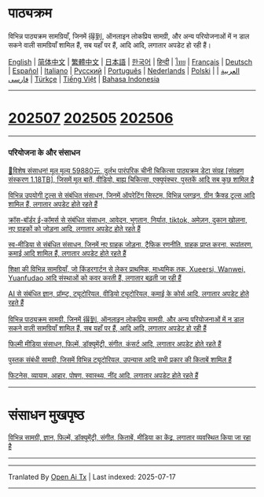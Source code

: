 # पाठ्यक्रम

विभिन्न पाठ्यक्रम सामग्रियाँ, जिनमें 得到, ऑनलाइन लोकप्रिय सामग्री, और अन्य परियोजनाओं में न डाल सकने वाली सामग्रियाँ शामिल हैं, सब यहाँ पर हैं, आदि आदि, लगातार अपडेट हो रही हैं।


[English](https://openaitx.github.io/view.html?user=mswnlz&project=curriculum&lang=en) | [简体中文](https://openaitx.github.io/view.html?user=mswnlz&project=curriculum&lang=zh-CN) | [繁體中文](https://openaitx.github.io/view.html?user=mswnlz&project=curriculum&lang=zh-TW) | [日本語](https://openaitx.github.io/view.html?user=mswnlz&project=curriculum&lang=ja) | [한국어](https://openaitx.github.io/view.html?user=mswnlz&project=curriculum&lang=ko) | [हिन्दी](https://openaitx.github.io/view.html?user=mswnlz&project=curriculum&lang=hi) | [ไทย](https://openaitx.github.io/view.html?user=mswnlz&project=curriculum&lang=th) | [Français](https://openaitx.github.io/view.html?user=mswnlz&project=curriculum&lang=fr) | [Deutsch](https://openaitx.github.io/view.html?user=mswnlz&project=curriculum&lang=de) | [Español](https://openaitx.github.io/view.html?user=mswnlz&project=curriculum&lang=es) | [Italiano](https://openaitx.github.io/view.html?user=mswnlz&project=curriculum&lang=it) | [Русский](https://openaitx.github.io/view.html?user=mswnlz&project=curriculum&lang=ru) | [Português](https://openaitx.github.io/view.html?user=mswnlz&project=curriculum&lang=pt) | [Nederlands](https://openaitx.github.io/view.html?user=mswnlz&project=curriculum&lang=nl) | [Polski](https://openaitx.github.io/view.html?user=mswnlz&project=curriculum&lang=pl) | [العربية](https://openaitx.github.io/view.html?user=mswnlz&project=curriculum&lang=ar) | [فارسی](https://openaitx.github.io/view.html?user=mswnlz&project=curriculum&lang=fa) | [Türkçe](https://openaitx.github.io/view.html?user=mswnlz&project=curriculum&lang=tr) | [Tiếng Việt](https://openaitx.github.io/view.html?user=mswnlz&project=curriculum&lang=vi) | [Bahasa Indonesia](https://openaitx.github.io/view.html?user=mswnlz&project=curriculum&lang=id)

-------------------

# [202507](https://raw.githubusercontent.com/mswnlz/curriculum/main/202507.md) [202505](https://raw.githubusercontent.com/mswnlz/curriculum/main/202505.md) [202506](https://raw.githubusercontent.com/mswnlz/curriculum/main/202506.md)

---------------
### परियोजना के और संसाधन

[🎁विशेष संसाधन! मूल मूल्य 59880元, दुर्लभ पारंपरिक चीनी चिकित्सा पाठ्यक्रम डेटा संग्रह [संग्रहण संस्करण 1.18TB], जिसमें मूल बातें, वीडियो, बाह्य चिकित्सा, एक्यूपंक्चर, पुस्तकें आदि सब कुछ शामिल है](https://github.com/mswnlz/chinese-traditional)

[विभिन्न उपयोगी टूल्स से संबंधित संसाधन, जिनमें ऑपरेटिंग सिस्टम, विभिन्न प्लगइन, ग्रीन क्रैक्ड टूल्स आदि शामिल हैं, लगातार अपडेट होते रहते हैं](https://github.com/mswnlz/tools)


[क्रॉस-बॉर्डर ई-कॉमर्स से संबंधित संसाधन, आवेदन, भुगतान, निर्यात, tiktok, अमेज़न, दुकान खोलना, नए ग्राहकों को जोड़ना आदि, लगातार अपडेट होते रहते हैं](https://github.com/mswnlz/cross-border)

[स्व-मीडिया से संबंधित संसाधन, जिनमें नए ग्राहक जोड़ना, ट्रैफिक रणनीति, ग्राहक प्राप्त करना, रूपांतरण, कमाई आदि शामिल हैं, लगातार अपडेट होते रहते हैं](https://github.com/mswnlz/self-media)

[शिक्षा की विभिन्न सामग्रियाँ, जो किंडरगार्टन से लेकर प्राथमिक, माध्यमिक तक, Xueersi, Wanwei, Yuanfudao आदि संस्थाओं को कवर करती हैं, लगातार बढ़ती जा रही हैं](https://github.com/mswnlz/edu-knowlege)

[AI से संबंधित ज्ञान, प्रॉम्प्ट, ट्यूटोरियल, वीडियो ट्यूटोरियल, कमाई के कोर्स आदि, लगातार अपडेट होते रहते हैं](https://github.com/mswnlz/AIknowledge)

[विभिन्न पाठ्यक्रम सामग्री, जिनमें 得到, ऑनलाइन लोकप्रिय सामग्री, और अन्य परियोजनाओं में न डाल सकने वाली सामग्रियाँ शामिल हैं, सब यहाँ पर हैं, आदि आदि, लगातार अपडेट हो रही हैं](https://github.com/mswnlz/curriculum)

[फिल्मी मीडिया संसाधन, फिल्में, डॉक्यूमेंट्री, संगीत, कंसर्ट आदि, लगातार अपडेट होते रहते हैं](https://github.com/mswnlz/movies)

[पुस्तक संबंधी सामग्री, जिसमें विभिन्न ट्यूटोरियल, उपन्यास आदि सभी प्रकार की किताबें शामिल हैं](https://github.com/mswnlz/book)

[फिटनेस, व्यायाम, आहार, पोषण, स्वास्थ्य, नींद आदि, लगातार अपडेट होते रहते हैं](https://github.com/mswnlz/healthy)

---------------

# संसाधन मुखपृष्ठ
[विभिन्न सामग्री, ज्ञान, फिल्में, डॉक्यूमेंट्री, संगीत, किताबें, मीडिया का केंद्र, लगातार व्यवस्थित किया जा रहा है](https://github.com/mswnlz)

---------------


---

Tranlated By [Open Ai Tx](https://github.com/OpenAiTx/OpenAiTx) | Last indexed: 2025-07-17

---